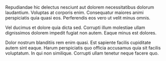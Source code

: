 Repudiandae hic delectus nesciunt aut dolorem necessitatibus dolorum laudantium. Voluptas at corporis enim. Consequatur maiores animi perspiciatis quia quasi eos. Perferendis eos vero ut velit minus omnis.
 Vel ducimus et dolore quia dicta sed. Corrupti illum molestiae ullam dignissimos dolorem impedit fugiat non autem. Eaque minus est dolores.
 Dolor nostrum blanditiis rem enim quasi. Est sapiente facilis cupiditate autem sint eaque. Harum perspiciatis quo officia accusamus quia sit facilis voluptatum. In qui non similique. Corrupti ullam tenetur neque facere quo.